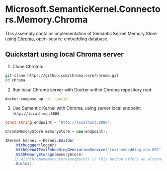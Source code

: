 # Microsoft.SemanticKernel.Connectors.Memory.Chroma

This assembly contains implementation of Semantic Kernel Memory Store using [Chroma](https://docs.trychroma.com/), open-source embedding database.

## Quickstart using local Chroma server

1. Clone Chroma:

```bash
git clone https://github.com/chroma-core/chroma.git
cd chroma
```

2. Run local Chroma server with Docker within Chroma repository root:

```bash
docker-compose up -d --build
```

3. Use Semantic Kernel with Chroma, using server local endpoint `http://localhost:8000`:
```csharp
const string endpoint = "http://localhost:8000";

ChromaMemoryStore memoryStore = new(endpoint);

IKernel kernel = Kernel.Builder
    .WithLogger(logger)
    .WithOpenAITextEmbeddingGenerationService("text-embedding-ada-002", "OPENAI_API_KEY")
    .WithMemoryStorage(memoryStore)
    //.WithChromaMemoryStore(endpoint) // This method offers an alternative approach to registering Chroma memory store.
    .Build();
```
